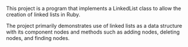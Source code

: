 This project is a program that implements a LinkedList class to allow the creation of linked lists in Ruby.

The project primarily demonstrates use of linked lists as a data structure with its component nodes and methods such as adding nodes, deleting nodes, and finding nodes.
